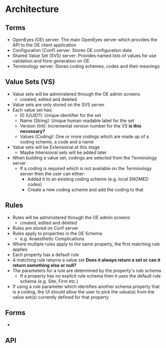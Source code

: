 Architecture
============

Terms
-----

- OpenEyes (OE) server: The main OpenEyes server which provides the API to the OE client application
- Configuration (Conf) server: Stores OE configuration data
- Shared Value Set (SVS) server: Provides named lists of values for use validation and form generation on OE
- Terminology server: Stores coding schemes, codes and their meanings

Value Sets (VS)
--------------
- Value sets will be administered through the OE admin screens
	- created, edited and deleted
- Value sets are only stored on the SVS server
- Each value set has:
	- ID (UUID?): Unique identifier for the set
	- Name (String): Unique human readable label for the set
	- Version (Int): Incremental version number for the VS __is this necessary?__
	- Values (Coding): One or more codings which are made up of a coding scheme, a code and a name
- Value sets will be Extensional at this stage
	- Maybe Intensional sets will be added later
- When building a value set, codings are selected from the Terminology server
	- If a coding is required which is not available on the Terminology server then the user can either:
		- Added it to an existing coding scheme (e.g. local SNOMED codes)
		- Create a new coding scheme and add the coding to that

Rules
-----
- Rules will be administered through the OE admin screens
	- created, edited and deleted
- Rules are stored on Conf server
- Rules apply to properties in the OE Schema
	- e.g. Anaesthetic Complications
- Where multiple rules apply to the same property, the first matching rule applies
- Each property has a default rule
- A matching rule returns a value set __Does it always return a set or can it return something else or null?__
- The parameters for a rule are determined by the property's rule schema
	- If a property has no explicit rule schema then it uses the default rule schema (e.g. Site, Firm etc.)
- If using a rule parameter which identifies another schema property that is a coding, the UI should allow the user to pick
 the value(s) from the value set(s) currently defined for that property

Forms
-----
-

API
---